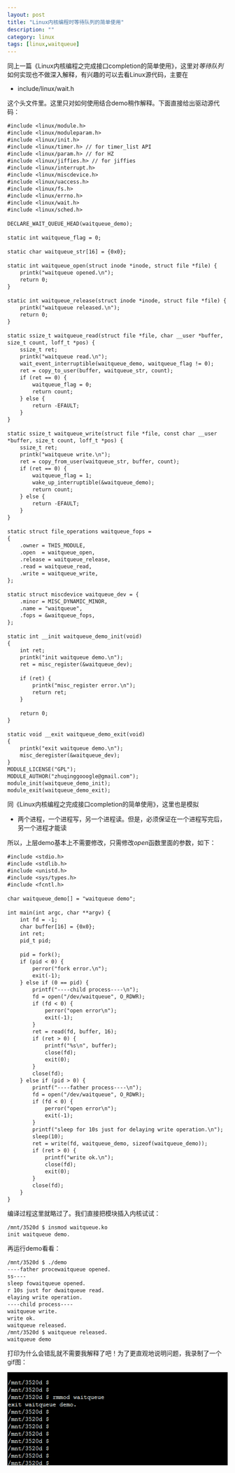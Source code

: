 ```yaml
---
layout: post
title: "Linux内核编程时等待队列的简单使用"
description: ""
category: linux
tags: [linux,waitqueue]
---
```


同上一篇《Linux内核编程之完成接口completion的简单使用》，这里对*等待队列*如何实现也不做深入解释，有兴趣的可以去看Linux源代码，主要在  

- include/linux/wait.h  

这个头文件里。这里只对如何使用结合demo稍作解释。下面直接给出驱动源代码： 

	#include <linux/module.h>
	#include <linux/moduleparam.h>
	#include <linux/init.h>  
	#include <linux/timer.h> // for timer_list API
	#include <linux/param.h> // for HZ 
	#include <linux/jiffies.h> // for jiffies 
	#include <linux/interrupt.h>
	#include <linux/miscdevice.h>
	#include <linux/uaccess.h>
	#include <linux/fs.h>
	#include <linux/errno.h>
	#include <linux/wait.h>
	#include <linux/sched.h>
	
	DECLARE_WAIT_QUEUE_HEAD(waitqueue_demo);
	
	static int waitqueue_flag = 0;
	
	static char waitqueue_str[16] = {0x0};
	
	static int waitqueue_open(struct inode *inode, struct file *file) {
		printk("waitqueue opened.\n");
		return 0;
	}
	
	static int waitqueue_release(struct inode *inode, struct file *file) {
		printk("waitqueue released.\n");
		return 0;
	}
	
	static ssize_t waitqueue_read(struct file *file, char __user *buffer, size_t count, loff_t *pos) {
		ssize_t ret;
		printk("waitqueue read.\n");
		wait_event_interruptible(waitqueue_demo, waitqueue_flag != 0);
		ret = copy_to_user(buffer, waitqueue_str, count);
		if (ret == 0) {
			waitqueue_flag = 0;
			return count;
		} else {
			return -EFAULT;
		}
	}
	
	static ssize_t waitqueue_write(struct file *file, const char __user *buffer, size_t count, loff_t *pos) {
		ssize_t ret;
		printk("waitqueue write.\n");
		ret = copy_from_user(waitqueue_str, buffer, count);
		if (ret == 0) {
			waitqueue_flag = 1;
			wake_up_interruptible(&waitqueue_demo);
			return count;
		} else {
			return -EFAULT;
		}
	}
	
	static struct file_operations waitqueue_fops =
	{ 
	  	.owner = THIS_MODULE, 
	  	.open  = waitqueue_open,
	  	.release = waitqueue_release,
	  	.read = waitqueue_read,
	  	.write = waitqueue_write,
	}; 
	
	static struct miscdevice waitqueue_dev = {
		.minor = MISC_DYNAMIC_MINOR,
		.name = "waitqueue",
		.fops = &waitqueue_fops,
	};
	 
	static int __init waitqueue_demo_init(void)  
	{  
		int ret;
		printk("init waitqueue demo.\n");
		ret = misc_register(&waitqueue_dev);
	
		if (ret) { 
		  	printk("misc_register error.\n"); 
		  	return ret; 
		}
	
		return 0;    
	}  
	  
	static void __exit waitqueue_demo_exit(void)  
	{  
		printk("exit waitqueue demo.\n");
		misc_deregister(&waitqueue_dev);
	}  
	MODULE_LICENSE("GPL");
	MODULE_AUTHOR("zhuqinggooogle@gmail.com");  
	module_init(waitqueue_demo_init);  
	module_exit(waitqueue_demo_exit);    

同《Linux内核编程之完成接口completion的简单使用》，这里也是模拟  

- 两个进程，一个进程写，另一个进程读。但是，必须保证在一个进程写完后，另一个进程才能读   

所以，上层demo基本上不需要修改，只需修改*open*函数里面的参数，如下：  

	#include <stdio.h>
	#include <stdlib.h>
	#include <unistd.h>
	#include <sys/types.h>
	#include <fcntl.h> 

	char waitqueue_demo[] = "waitqueue demo";
	
	int main(int argc, char **argv) {
		int fd = -1;
		char buffer[16] = {0x0};
		int ret;
		pid_t pid;
		
		pid = fork();
		if (pid < 0) {
			perror("fork error.\n");
			exit(-1);
		} else if (0 == pid) {
			printf("----child process----\n");
			fd = open("/dev/waitqueue", O_RDWR);
			if (fd < 0) {
				perror("open error\n");
				exit(-1);
			}
			ret = read(fd, buffer, 16);
			if (ret > 0) {
				printf("%s\n", buffer);
				close(fd);
				exit(0);
			}
			close(fd);
		} else if (pid > 0) {
			printf("----father process----\n");
			fd = open("/dev/waitqueue", O_RDWR);
			if (fd < 0) {
				perror("open error\n");
				exit(-1);
			}
			printf("sleep for 10s just for delaying write operation.\n");
			sleep(10);
			ret = write(fd, waitqueue_demo, sizeof(waitqueue_demo));
			if (ret > 0) {
				printf("write ok.\n");
				close(fd);
				exit(0);
			}
			close(fd);
		}
	}  

编译过程这里就略过了。我们直接把模块插入内核试试：  

	/mnt/3520d $ insmod waitqueue.ko 
	init waitqueue demo.  

再运行demo看看：  

	/mnt/3520d $ ./demo 
	----father procewaitqueue opened.
	ss----
	sleep fowaitqueue opened.
	r 10s just for dwaitqueue read.
	elaying write operation.
	----child process----
	waitqueue write.
	write ok.
	waitqueue released.
	/mnt/3520d $ waitqueue released.
	waitqueue demo  

打印为什么会错乱就不需要我解释了吧！为了更直观地说明问题，我录制了一个gif图：  

![waitqueue](https://raw.githubusercontent.com/zhuqingcode/images4myblog/master/waitqueue.gif)   

